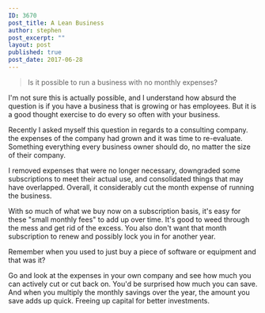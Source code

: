 ```yaml
---
ID: 3670
post_title: A Lean Business
author: stephen
post_excerpt: ""
layout: post
published: true
post_date: 2017-06-28
---
```

<blockquote>Is it possible to run a business with no monthly expenses?</blockquote>
I'm not sure this is actually possible, and I understand how absurd the question is if you have a business that is growing or has employees. But it is a good thought exercise to do every so often with your business.

Recently I asked myself this question in regards to a consulting company. the expenses of the company had grown and it was time to re-evaluate. Something everything every business owner should do, no matter the size of their company.

I removed expenses that were no longer necessary, downgraded some subscriptions to meet their actual use, and consolidated things that may have overlapped. Overall, it considerably cut the month expense of running the business.

With so much of what we buy now on a subscription basis, it's easy for these "small monthly fees" to add up over time. It's good to weed through the mess and get rid of the excess. You also don't want that month subscription to renew and possibly lock you in for another year.

Remember when you used to just buy a piece of software or equipment and that was it?

Go and look at the expenses in your own company and see how much you can actively cut or cut back on. You'd be surprised how much you can save. And when you multiply the monthly savings over the year, the amount you save adds up quick. Freeing up capital for better investments.